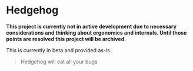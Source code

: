 # Hedgehog

**This project is currently not in active development due to necessary considerations and thinking about ergonomics and internals. Until those points are resolved this project will be archived.**

This is currently in beta and provided as-is.

> Hedgehog will eat all your bugs
